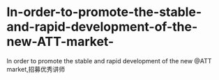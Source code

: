 # In-order-to-promote-the-stable-and-rapid-development-of-the-new-ATT-market-
In order to promote the stable and rapid development of the new @ATT market,招募优秀讲师

